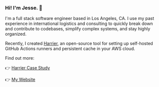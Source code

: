 ### Hi! I'm Jesse. 👋 

I'm a full stack software engineer based in Los Angeles, CA. I use my past experience in international logistics and consulting to quickly break down and contribute to codebases, simplify complex systems, and stay highly organized.

Recently, I created [Harrier](https://harrier.github.io/), an open-source tool for setting up self-hosted GitHub Actions runners and persistent cache in your AWS cloud.

Find out more:

👉 [Harrier Case Study](https://harrier.github.io/case-study)

👉 [My Website](http://jessekercheval.com)

<!--
- 🔭 I’m currently working on ...
- 🌱 I’m currently learning ...
- 👯 I’m looking to collaborate on ...
- 🤔 I’m looking for help with ...
- 💬 Ask me about ...
- 📫 How to reach me: ...
- 😄 Pronouns: ...
- ⚡ Fun fact: ...
-->
